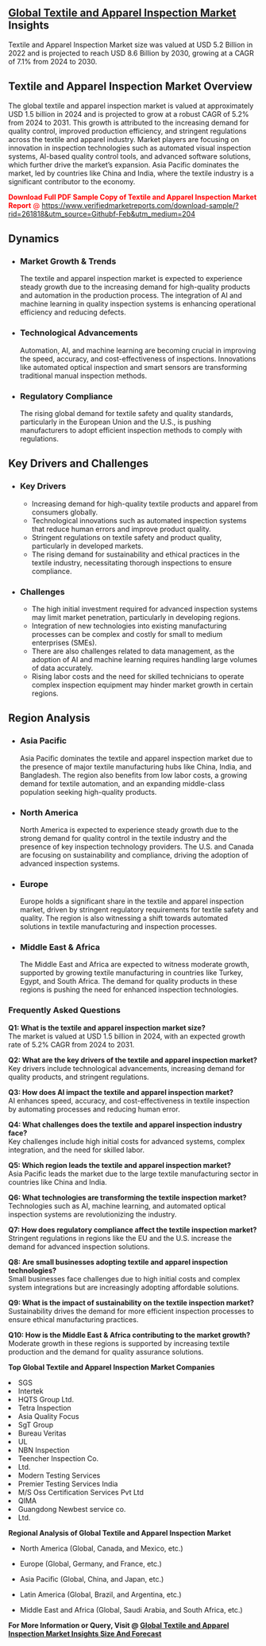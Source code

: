 <h2><a href="https://www.verifiedmarketreports.com/download-sample/?rid=261818&amp;utm_source=Githubf&amp;utm_medium=204" target="_blank">Global Textile and Apparel Inspection Market</a> Insights</h2><p>Textile and Apparel Inspection Market size was valued at USD 5.2 Billion in 2022 and is projected to reach USD 8.6 Billion by 2030, growing at a CAGR of 7.1% from 2024 to 2030.</p><p> <h2>Textile and Apparel Inspection Market Overview</h2> <p>The global textile and apparel inspection market is valued at approximately USD 1.5 billion in 2024 and is projected to grow at a robust CAGR of 5.2% from 2024 to 2031. This growth is attributed to the increasing demand for quality control, improved production efficiency, and stringent regulations across the textile and apparel industry. Market players are focusing on innovation in inspection technologies such as automated visual inspection systems, AI-based quality control tools, and advanced software solutions, which further drive the market’s expansion. Asia Pacific dominates the market, led by countries like China and India, where the textile industry is a significant contributor to the economy.</p> <p><p><span class=""><span style="color: #ff0000;"><strong>Download Full PDF Sample Copy of Textile and Apparel Inspection Market Report</strong> @ </span><a href="https://www.verifiedmarketreports.com/download-sample/?rid=261818&amp;utm_source=Githubf-Feb&amp;utm_medium=204" target="_blank">https://www.verifiedmarketreports.com/download-sample/?rid=261818&amp;utm_source=Githubf-Feb&amp;utm_medium=204</a></span></p></p> <h2>Dynamics</h2> <ul> <li><h3>Market Growth & Trends</h3> The textile and apparel inspection market is expected to experience steady growth due to the increasing demand for high-quality products and automation in the production process. The integration of AI and machine learning in quality inspection systems is enhancing operational efficiency and reducing defects. </li> <li><h3>Technological Advancements</h3> Automation, AI, and machine learning are becoming crucial in improving the speed, accuracy, and cost-effectiveness of inspections. Innovations like automated optical inspection and smart sensors are transforming traditional manual inspection methods. </li> <li><h3>Regulatory Compliance</h3> The rising global demand for textile safety and quality standards, particularly in the European Union and the U.S., is pushing manufacturers to adopt efficient inspection methods to comply with regulations. </li> </ul> <h2>Key Drivers and Challenges</h2> <ul> <li><h3>Key Drivers</h3> <ul> <li>Increasing demand for high-quality textile products and apparel from consumers globally.</li> <li>Technological innovations such as automated inspection systems that reduce human errors and improve product quality.</li> <li>Stringent regulations on textile safety and product quality, particularly in developed markets.</li> <li>The rising demand for sustainability and ethical practices in the textile industry, necessitating thorough inspections to ensure compliance.</li> </ul> </li> <li><h3>Challenges</h3> <ul> <li>The high initial investment required for advanced inspection systems may limit market penetration, particularly in developing regions.</li> <li>Integration of new technologies into existing manufacturing processes can be complex and costly for small to medium enterprises (SMEs).</li> <li>There are also challenges related to data management, as the adoption of AI and machine learning requires handling large volumes of data accurately.</li> <li>Rising labor costs and the need for skilled technicians to operate complex inspection equipment may hinder market growth in certain regions.</li> </ul> </li> </ul> <h2>Region Analysis</h2> <ul> <li><h3>Asia Pacific</h3> Asia Pacific dominates the textile and apparel inspection market due to the presence of major textile manufacturing hubs like China, India, and Bangladesh. The region also benefits from low labor costs, a growing demand for textile automation, and an expanding middle-class population seeking high-quality products. </li> <li><h3>North America</h3> North America is expected to experience steady growth due to the strong demand for quality control in the textile industry and the presence of key inspection technology providers. The U.S. and Canada are focusing on sustainability and compliance, driving the adoption of advanced inspection systems. </li> <li><h3>Europe</h3> Europe holds a significant share in the textile and apparel inspection market, driven by stringent regulatory requirements for textile safety and quality. The region is also witnessing a shift towards automated solutions in textile manufacturing and inspection processes. </li> <li><h3>Middle East & Africa</h3> The Middle East and Africa are expected to witness moderate growth, supported by growing textile manufacturing in countries like Turkey, Egypt, and South Africa. The demand for quality products in these regions is pushing the need for enhanced inspection technologies. </li> </ul> <h3>Frequently Asked Questions</h3> <p><strong>Q1: What is the textile and apparel inspection market size?</strong><br> The market is valued at USD 1.5 billion in 2024, with an expected growth rate of 5.2% CAGR from 2024 to 2031.</p> <p><strong>Q2: What are the key drivers of the textile and apparel inspection market?</strong><br> Key drivers include technological advancements, increasing demand for quality products, and stringent regulations.</p> <p><strong>Q3: How does AI impact the textile and apparel inspection market?</strong><br> AI enhances speed, accuracy, and cost-effectiveness in textile inspection by automating processes and reducing human error.</p> <p><strong>Q4: What challenges does the textile and apparel inspection industry face?</strong><br> Key challenges include high initial costs for advanced systems, complex integration, and the need for skilled labor.</p> <p><strong>Q5: Which region leads the textile and apparel inspection market?</strong><br> Asia Pacific leads the market due to the large textile manufacturing sector in countries like China and India.</p> <p><strong>Q6: What technologies are transforming the textile inspection market?</strong><br> Technologies such as AI, machine learning, and automated optical inspection systems are revolutionizing the industry.</p> <p><strong>Q7: How does regulatory compliance affect the textile inspection market?</strong><br> Stringent regulations in regions like the EU and the U.S. increase the demand for advanced inspection solutions.</p> <p><strong>Q8: Are small businesses adopting textile and apparel inspection technologies?</strong><br> Small businesses face challenges due to high initial costs and complex system integrations but are increasingly adopting affordable solutions.</p> <p><strong>Q9: What is the impact of sustainability on the textile inspection market?</strong><br> Sustainability drives the demand for more efficient inspection processes to ensure ethical manufacturing practices.</p> <p><strong>Q10: How is the Middle East & Africa contributing to the market growth?</strong><br> Moderate growth in these regions is supported by increasing textile production and the demand for quality assurance solutions.</p> </p><p><strong>Top Global Textile and Apparel Inspection Market Companies</strong></p><div data-test-id=""><p><li>SGS</li><li> Intertek</li><li> HQTS Group Ltd.</li><li> Tetra Inspection</li><li> Asia Quality Focus</li><li> SgT Group</li><li> Bureau Veritas</li><li> UL</li><li> NBN Inspection</li><li> Teencher Inspection Co.</li><li> Ltd.</li><li> Modern Testing Services</li><li> Premier Testing Services India</li><li> M/S Oss Certification Services Pvt Ltd</li><li> QIMA</li><li> Guangdong Newbest service co.</li><li> Ltd.</li></p><div><strong>Regional Analysis of&nbsp;Global Textile and Apparel Inspection Market</strong></div><ul><li dir="ltr"><p dir="ltr">North America&nbsp;(Global, Canada, and Mexico, etc.)</p></li><li dir="ltr"><p dir="ltr">Europe (Global, Germany, and France, etc.)</p></li><li dir="ltr"><p dir="ltr">Asia Pacific&nbsp;(Global, China, and Japan, etc.)</p></li><li dir="ltr"><p dir="ltr">Latin America&nbsp;(Global, Brazil, and Argentina, etc.)</p></li><li dir="ltr">Middle East and Africa&nbsp;(Global, Saudi Arabia, and South Africa, etc.)</li></ul><p><strong>For More Information or Query, Visit @&nbsp;</strong><strong><a href="https://www.verifiedmarketreports.com/product/textile-and-apparel-inspection-market/?utm_source=Githubf&amp;utm_medium=204" target="_blank">Global Textile and Apparel Inspection Market Insights Size And Forecast</a></strong></p></div>
